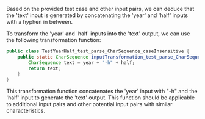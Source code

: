 Based on the provided test case and other input pairs, we can deduce that the 'text' input is generated by concatenating the 'year' and 'half' inputs with a hyphen in between. 

To transform the 'year' and 'half' inputs into the 'text' output, we can use the following transformation function:

```java
public class TestYearHalf_test_parse_CharSequence_caseInsensitive {
    public static CharSequence inputTransformation_test_parse_CharSequence_caseInsensitive(int year, int half)  {
        CharSequence text = year + "-h" + half;
        return text;
    }
}
```

This transformation function concatenates the 'year' input with "-h" and the 'half' input to generate the 'text' output. This function should be applicable to additional input pairs and other potential input pairs with similar characteristics.